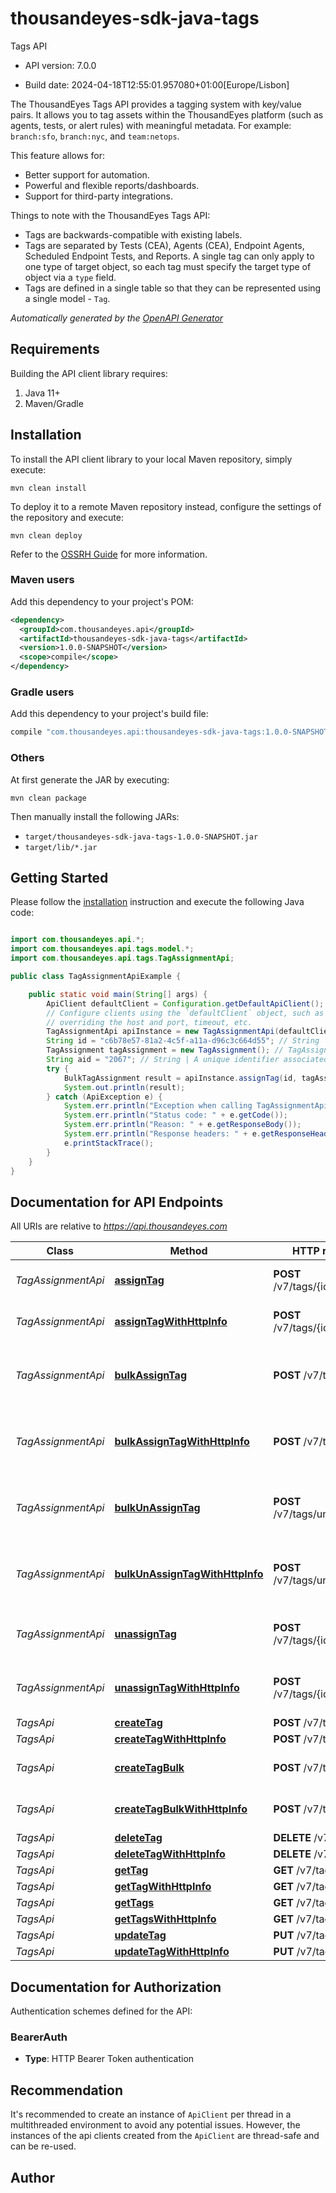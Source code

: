 # thousandeyes-sdk-java-tags

Tags API

- API version: 7.0.0

- Build date: 2024-04-18T12:55:01.957080+01:00[Europe/Lisbon]

The ThousandEyes Tags API provides a tagging system with key/value pairs. It allows you to tag assets within the ThousandEyes platform (such as agents, tests, or alert rules) with meaningful metadata. For example: `branch:sfo`, `branch:nyc`, and `team:netops`.

This feature allows for:
* Better support for automation.
* Powerful and flexible reports/dashboards.
* Support for third-party integrations.

Things to note with the ThousandEyes Tags API:
* Tags are backwards-compatible with existing labels.
* Tags are separated by Tests (CEA), Agents (CEA), Endpoint Agents, Scheduled Endpoint Tests, and Reports. A single tag can only apply to one type of target object, so each tag must specify the target type of object via a `type` field.
* Tags are defined in a single table so that they can be represented using a single model - `Tag`.
    


*Automatically generated by the [OpenAPI Generator](https://openapi-generator.tech)*

## Requirements

Building the API client library requires:

1. Java 11+
2. Maven/Gradle

## Installation

To install the API client library to your local Maven repository, simply execute:

```shell
mvn clean install
```

To deploy it to a remote Maven repository instead, configure the settings of the repository and execute:

```shell
mvn clean deploy
```

Refer to the [OSSRH Guide](http://central.sonatype.org/pages/ossrh-guide.html) for more information.

### Maven users

Add this dependency to your project's POM:

```xml
<dependency>
  <groupId>com.thousandeyes.api</groupId>
  <artifactId>thousandeyes-sdk-java-tags</artifactId>
  <version>1.0.0-SNAPSHOT</version>
  <scope>compile</scope>
</dependency>
```

### Gradle users

Add this dependency to your project's build file:

```groovy
compile "com.thousandeyes.api:thousandeyes-sdk-java-tags:1.0.0-SNAPSHOT"
```

### Others

At first generate the JAR by executing:

```shell
mvn clean package
```

Then manually install the following JARs:

- `target/thousandeyes-sdk-java-tags-1.0.0-SNAPSHOT.jar`
- `target/lib/*.jar`

## Getting Started

Please follow the [installation](#installation) instruction and execute the following Java code:

```java

import com.thousandeyes.api.*;
import com.thousandeyes.api.tags.model.*;
import com.thousandeyes.api.tags.TagAssignmentApi;

public class TagAssignmentApiExample {

    public static void main(String[] args) {
        ApiClient defaultClient = Configuration.getDefaultApiClient();
        // Configure clients using the `defaultClient` object, such as
        // overriding the host and port, timeout, etc.
        TagAssignmentApi apiInstance = new TagAssignmentApi(defaultClient);
        String id = "c6b78e57-81a2-4c5f-a11a-d96c3c664d55"; // String | ID of the tag to associate
        TagAssignment tagAssignment = new TagAssignment(); // TagAssignment | 
        String aid = "2067"; // String | A unique identifier associated with your account group. You can retrieve your `AccountGroupId` from the `/account-groups` endpoint. Note that you must be assigned to the target account group. Specifying this parameter without being assigned to the target account group will result in an error response.
        try {
            BulkTagAssignment result = apiInstance.assignTag(id, tagAssignment, aid);
            System.out.println(result);
        } catch (ApiException e) {
            System.err.println("Exception when calling TagAssignmentApi#assignTag");
            System.err.println("Status code: " + e.getCode());
            System.err.println("Reason: " + e.getResponseBody());
            System.err.println("Response headers: " + e.getResponseHeaders());
            e.printStackTrace();
        }
    }
}

```

## Documentation for API Endpoints

All URIs are relative to *https://api.thousandeyes.com*

Class | Method | HTTP request | Description
------------ | ------------- | ------------- | -------------
*TagAssignmentApi* | [**assignTag**](docs/TagAssignmentApi.md#assignTag) | **POST** /v7/tags/{id}/assign | Assign tag to multiple objects
*TagAssignmentApi* | [**assignTagWithHttpInfo**](docs/TagAssignmentApi.md#assignTagWithHttpInfo) | **POST** /v7/tags/{id}/assign | Assign tag to multiple objects
*TagAssignmentApi* | [**bulkAssignTag**](docs/TagAssignmentApi.md#bulkAssignTag) | **POST** /v7/tags/assign | Assign multiple tags to multiple objects
*TagAssignmentApi* | [**bulkAssignTagWithHttpInfo**](docs/TagAssignmentApi.md#bulkAssignTagWithHttpInfo) | **POST** /v7/tags/assign | Assign multiple tags to multiple objects
*TagAssignmentApi* | [**bulkUnAssignTag**](docs/TagAssignmentApi.md#bulkUnAssignTag) | **POST** /v7/tags/unassign | Remove multiple tags from multiple objects
*TagAssignmentApi* | [**bulkUnAssignTagWithHttpInfo**](docs/TagAssignmentApi.md#bulkUnAssignTagWithHttpInfo) | **POST** /v7/tags/unassign | Remove multiple tags from multiple objects
*TagAssignmentApi* | [**unassignTag**](docs/TagAssignmentApi.md#unassignTag) | **POST** /v7/tags/{id}/unassign | Remove tag from multiple objects
*TagAssignmentApi* | [**unassignTagWithHttpInfo**](docs/TagAssignmentApi.md#unassignTagWithHttpInfo) | **POST** /v7/tags/{id}/unassign | Remove tag from multiple objects
*TagsApi* | [**createTag**](docs/TagsApi.md#createTag) | **POST** /v7/tags | Create tag
*TagsApi* | [**createTagWithHttpInfo**](docs/TagsApi.md#createTagWithHttpInfo) | **POST** /v7/tags | Create tag
*TagsApi* | [**createTagBulk**](docs/TagsApi.md#createTagBulk) | **POST** /v7/tags/bulk | Create multiple tags
*TagsApi* | [**createTagBulkWithHttpInfo**](docs/TagsApi.md#createTagBulkWithHttpInfo) | **POST** /v7/tags/bulk | Create multiple tags
*TagsApi* | [**deleteTag**](docs/TagsApi.md#deleteTag) | **DELETE** /v7/tags/{id} | Delete tag
*TagsApi* | [**deleteTagWithHttpInfo**](docs/TagsApi.md#deleteTagWithHttpInfo) | **DELETE** /v7/tags/{id} | Delete tag
*TagsApi* | [**getTag**](docs/TagsApi.md#getTag) | **GET** /v7/tags/{id} | Retrieve tag
*TagsApi* | [**getTagWithHttpInfo**](docs/TagsApi.md#getTagWithHttpInfo) | **GET** /v7/tags/{id} | Retrieve tag
*TagsApi* | [**getTags**](docs/TagsApi.md#getTags) | **GET** /v7/tags | List tags
*TagsApi* | [**getTagsWithHttpInfo**](docs/TagsApi.md#getTagsWithHttpInfo) | **GET** /v7/tags | List tags
*TagsApi* | [**updateTag**](docs/TagsApi.md#updateTag) | **PUT** /v7/tags/{id} | Update tag
*TagsApi* | [**updateTagWithHttpInfo**](docs/TagsApi.md#updateTagWithHttpInfo) | **PUT** /v7/tags/{id} | Update tag


<a id="documentation-for-authorization"></a>
## Documentation for Authorization


Authentication schemes defined for the API:
<a id="BearerAuth"></a>
### BearerAuth


- **Type**: HTTP Bearer Token authentication


## Recommendation

It's recommended to create an instance of `ApiClient` per thread in a multithreaded environment to avoid any potential issues.
However, the instances of the api clients created from the `ApiClient` are thread-safe and can be re-used.

## Author




